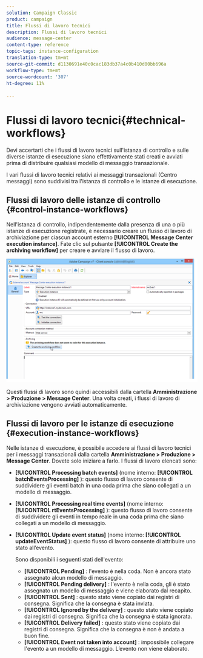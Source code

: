 ```yaml
---
solution: Campaign Classic
product: campaign
title: Flussi di lavoro tecnici
description: Flussi di lavoro tecnici
audience: message-center
content-type: reference
topic-tags: instance-configuration
translation-type: tm+mt
source-git-commit: d1130691e40c0cac183db37a4c0b410d00bb696a
workflow-type: tm+mt
source-wordcount: '307'
ht-degree: 11%

---
```



# Flussi di lavoro tecnici{#technical-workflows}

Devi accertarti che i flussi di lavoro tecnici sull&#39;istanza di controllo e sulle diverse istanze di esecuzione siano effettivamente stati creati e avviati prima di distribuire qualsiasi modello di messaggio transazionale.

I vari flussi di lavoro tecnici relativi ai messaggi transazionali (Centro messaggi) sono suddivisi tra l&#39;istanza di controllo e le istanze di esecuzione.

## Flussi di lavoro delle istanze di controllo {#control-instance-workflows}

Nell&#39;istanza di controllo, indipendentemente dalla presenza di una o più istanze di esecuzione registrate, è necessario creare un flusso di lavoro di archiviazione per ciascun account esterno **[!UICONTROL Message Center execution instance]**. Fate clic sul pulsante **[!UICONTROL Create the archiving workflow]** per creare e avviare il flusso di lavoro.

![](assets/messagecenter_archiving_002.png)

Questi flussi di lavoro sono quindi accessibili dalla cartella **Amministrazione > Produzione > Message Center**. Una volta creati, i flussi di lavoro di archiviazione vengono avviati automaticamente.

<!--**Minimal architecture**

Once the control and execution modules are installed on the same instance, you must create the archiving workflow using the deployment wizard. Click the **[!UICONTROL Create the archiving workflow]** button to create and start the workflow.

![](assets/messagecenter_archiving_001.png)-->

## Flussi di lavoro per le istanze di esecuzione {#execution-instance-workflows}

Nelle istanze di esecuzione, è possibile accedere ai flussi di lavoro tecnici per i messaggi transazionali dalla cartella **Amministrazione > Produzione > Message Center**. Dovete solo iniziare a farlo. I flussi di lavoro elencati sono:

* **[!UICONTROL Processing batch events]** (nome interno:  **[!UICONTROL batchEventsProcessing]** ): questo flusso di lavoro consente di suddividere gli eventi batch in una coda prima che siano collegati a un modello di messaggio.
* **[!UICONTROL Processing real time events]** (nome interno:  **[!UICONTROL rtEventsProcessing]** ): questo flusso di lavoro consente di suddividere gli eventi in tempo reale in una coda prima che siano collegati a un modello di messaggio.
* **[!UICONTROL Update event status]** (nome interno:  **[!UICONTROL updateEventStatus]** ): questo flusso di lavoro consente di attribuire uno stato all’evento.

   Sono disponibili i seguenti stati dell&#39;evento:

   * **[!UICONTROL Pending]** : l&#39;evento è nella coda. Non è ancora stato assegnato alcun modello di messaggio.
   * **[!UICONTROL Pending delivery]** : l&#39;evento è nella coda, gli è stato assegnato un modello di messaggio e viene elaborato dal recapito.
   * **[!UICONTROL Sent]** : questo stato viene copiato dai registri di consegna. Significa che la consegna è stata inviata.
   * **[!UICONTROL Ignored by the delivery]** : questo stato viene copiato dai registri di consegna. Significa che la consegna è stata ignorata.
   * **[!UICONTROL Delivery failed]** : questo stato viene copiato dai registri di consegna. Significa che la consegna è non è andata a buon fine.
   * **[!UICONTROL Event not taken into account]** : impossibile collegare l&#39;evento a un modello di messaggio. L’evento non viene elaborato.
